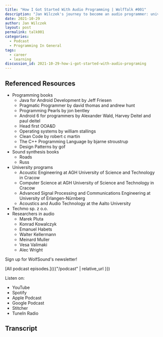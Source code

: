 ```yaml
---
title: "How I Got Started With Audio Programming | WolfTalk #001"
description: "Jan Wilczek's journey to become an audio programmer: university, job, self-study, and perseverance.."
date: 2021-10-29
author: Jan Wilczek
layout: post
permalink: talk001
categories:
  - Podcast
  - Programming In General
tags:
  - career
  - learning
discussion_id: 2021-10-29-how-i-got-started-with-audio-programing
---
```



## Referenced Resources

* Programming books
  * Java for Android Development by Jeff Friesen
  * Pragmatic Programmer by david thomas and andrew hunt
  * Programming Pearls by jon bentley
  * Android 6 for programmers by Alexander Wald, Harvey Deitel and paul deitel
  * Head first OOA&D
  * Operating systems by william stallings
  * Clean Code by robert c martin
  * The C++ Programming Language by bjarne stroustrup
  * Design Patterns by gof
* Sound synthesis books
  * Roads
  * Russ
* University programs
  * Acoustic Engineering at AGH University of Science and Technology in Cracow
  * Computer Science at AGH University of Science and Technology in Cracow
  * Advanced Signal Processing and Communications Engineering at University of Erlangen-Nürnberg
  * Acoustics and Audio Technology at the Aalto University
* Techmo sp. z o.o.
* Researchers in audio
  * Marek Pluta
  * Konrad Kowalczyk
  * Emanuel Habets
  * Walter Kellermann
  * Meinard Muller
  * Vesa Valimaki
  * Alec Wright

Sign up for WolfSound's newsletter!

[All podcast episodes.]({{"/podcast" | relative_url }})

Listen on:
* YouTube
* Spotify
* Apple Podcast
* Google Podcast
* Stitcher
* TuneIn Radio

## Transcript
